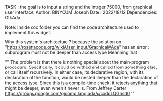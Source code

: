 TASK : the goal is to input a string and the integer 75000, from graphical user interface.
Author: BINYOUM Joseph
Date : 2022/18/12
Dependencies: GtkAda

Note:
Inside doc folder you can find the code architecture used to implement this widget.


Why this system's architecture ?
because the solution on "https://rosettacode.org/wiki/User_input/Graphical#Ada" has an error : subprogram must not be deeper than access type 
Meanning that :

"" The problem is that there is nothing special about the main-program procedure. Specifically, it could be withed and called from something else, or call itself recursively. In either case, its declarative region, with its declaration of the function, would be nested deeper than the declaration of the access type. Since
this is a compile-time check, it rejects anything that might be deeper, even when it never is.
From Jeffrey Carter https://groups.google.com/g/comp.lang.ada/c/cxddLQGhsd0 ""
